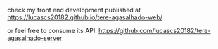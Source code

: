 check my front end development published at https://lucascs20182.github.io/tere-agasalhado-web/

or feel free to consume its API:
https://github.com/lucascs20182/tere-agasalhado-server
